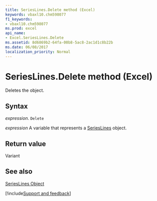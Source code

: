 ```yaml
---
title: SeriesLines.Delete method (Excel)
keywords: vbaxl10.chm598077
f1_keywords:
- vbaxl10.chm598077
ms.prod: excel
api_name:
- Excel.SeriesLines.Delete
ms.assetid: 8d6869b2-64fa-00b8-5ac8-2ac1d1c8b22b
ms.date: 06/08/2017
localization_priority: Normal
---
```



# SeriesLines.Delete method (Excel)

Deletes the object.


## Syntax

_expression_. `Delete`

_expression_ A variable that represents a [SeriesLines](./Excel.SeriesLines-graph-property.md) object.


## Return value

Variant


## See also


[SeriesLines Object](Excel.SeriesLines(object).md)

[!include[Support and feedback](~/includes/feedback-boilerplate.md)]